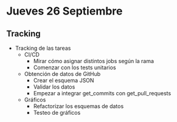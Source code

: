 # Jueves 26 Septiembre
## Tracking

- Tracking de las tareas
  - CI/CD
    - Mirar cómo asignar distintos jobs según la rama
    - Comenzar con los tests unitarios
  - Obtención de datos de GitHub
    - Crear el esquema JSON
    - Validar los datos
    - Empezar a integrar get_commits con get_pull_requests
  - Gráficos
    - Refactorizar los esquemas de datos
    - Testeo de gráficos
